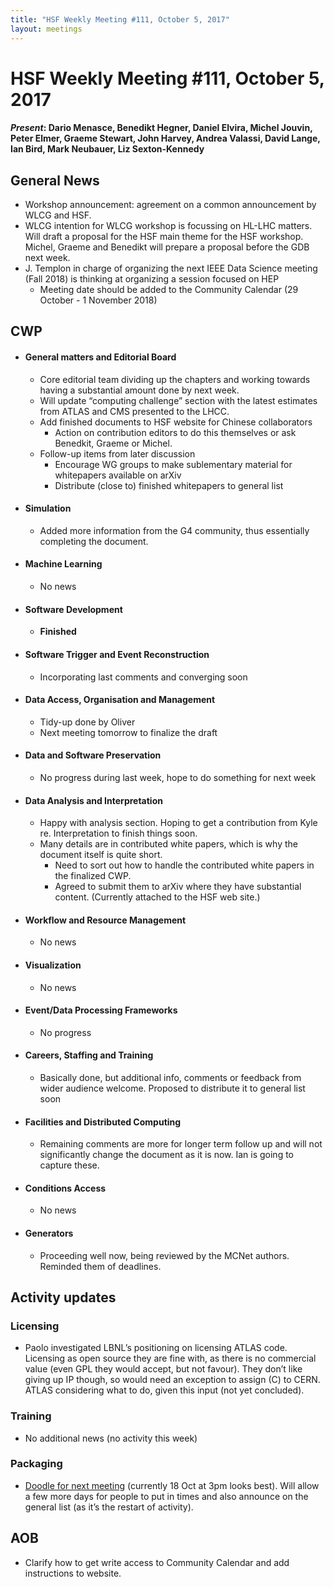 ```yaml
---
title: "HSF Weekly Meeting #111, October 5, 2017"
layout: meetings
---
```


# HSF Weekly Meeting #111, October 5, 2017

#### _Present_: Dario Menasce, Benedikt Hegner, Daniel Elvira, Michel Jouvin, Peter Elmer, Graeme Stewart, John Harvey, Andrea Valassi, David Lange, Ian Bird, Mark Neubauer, Liz Sexton-Kennedy

## General News

- Workshop announcement: agreement on a common announcement by WLCG and HSF.
- WLCG intention for WLCG workshop is focussing on HL-LHC matters. Will draft a
  proposal for the HSF main theme for the HSF workshop. Michel, Graeme and
  Benedikt will prepare a proposal before the GDB next week.
- J. Templon in charge of organizing the next IEEE Data Science meeting
  (Fall 2018) is thinking at organizing a session focused on HEP
  - Meeting date should be added to the Community Calendar (29 October - 1
    November 2018)

## CWP

- #### General matters and Editorial Board

  - Core editorial team dividing up the chapters and working towards having a
    substantial amount done by next week.
  - Will update “computing challenge” section with the latest estimates from
    ATLAS and CMS presented to the LHCC.
  - Add finished documents to HSF website for Chinese collaborators
    - Action on contribution editors to do this themselves or ask Benedkit,
      Graeme or Michel.
  - Follow-up items from later discussion
    - Encourage WG groups to make sublementary material for whitepapers
      available on arXiv
    - Distribute (close to) finished whitepapers to general list

- #### Simulation

  - Added more information from the G4 community, thus essentially completing
    the document.

- #### Machine Learning

  - No news

- #### Software Development

  - **Finished**

- #### Software Trigger and Event Reconstruction

  - Incorporating last comments and converging soon

- #### Data Access, Organisation and Management

  - Tidy-up done by Oliver
  - Next meeting tomorrow to finalize the draft

- #### Data and Software Preservation

  - No progress during last week, hope to do something for next week

- #### Data Analysis and Interpretation

  - Happy with analysis section. Hoping to get a contribution from Kyle re.
    Interpretation to finish things soon.
  - Many details are in contributed white papers, which is why the document
    itself is quite short.
    - Need to sort out how to handle the contributed white papers in the
      finalized CWP.
    - Agreed to submit them to arXiv where they have substantial content.
      (Currently attached to the HSF web site.)

- #### Workflow and Resource Management

  - No news

- #### Visualization

  - No news

- #### Event/Data Processing Frameworks

  - No progress

- #### Careers, Staffing and Training

  - Basically done, but additional info, comments or feedback from wider
    audience welcome. Proposed to distribute it to general list soon

- #### Facilities and Distributed Computing

  - Remaining comments are more for longer term follow up and will not
    significantly change the document as it is now. Ian is going to capture
    these.

- #### Conditions Access

  - No news

- #### Generators
  - Proceeding well now, being reviewed by the MCNet authors. Reminded them of
    deadlines.

## Activity updates

### Licensing

- Paolo investigated LBNL’s positioning on licensing ATLAS code. Licensing as
  open source they are fine with, as there is no commercial value (even GPL they
  would accept, but not favour). They don’t like giving up IP though, so would
  need an exception to assign (C) to CERN. ATLAS considering what to do, given
  this input (not yet concluded).

### Training

- No additional news (no activity this week)

### Packaging

- [Doodle for next meeting](http://doodle.com/poll/273b4xf25mquqmn6) (currently
  18 Oct at 3pm looks best). Will allow a few more days for people to put in
  times and also announce on the general list (as it’s the restart of activity).

## AOB

- Clarify how to get write access to Community Calendar and add instructions to
  website.
